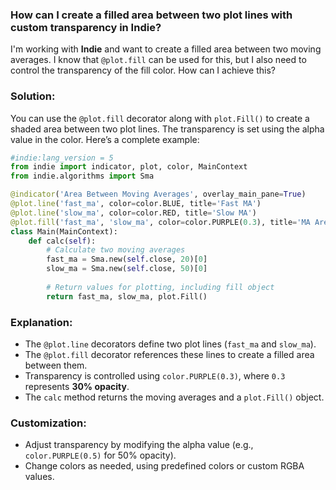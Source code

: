 ### How can I create a filled area between two plot lines with custom transparency in Indie?

I'm working with **Indie** and want to create a filled area between two moving averages. I know that `@plot.fill` can be used for this, but I also need to control the transparency of the fill color.
How can I achieve this?

### Solution:

You can use the `@plot.fill` decorator along with `plot.Fill()` to create a shaded area between two plot lines. The transparency is set using the alpha value in the color.
Here’s a complete example:

```python
#indie:lang_version = 5
from indie import indicator, plot, color, MainContext
from indie.algorithms import Sma

@indicator('Area Between Moving Averages', overlay_main_pane=True)
@plot.line('fast_ma', color=color.BLUE, title='Fast MA')
@plot.line('slow_ma', color=color.RED, title='Slow MA')
@plot.fill('fast_ma', 'slow_ma', color=color.PURPLE(0.3), title='MA Area')
class Main(MainContext):
    def calc(self):
        # Calculate two moving averages
        fast_ma = Sma.new(self.close, 20)[0]
        slow_ma = Sma.new(self.close, 50)[0]
        
        # Return values for plotting, including fill object
        return fast_ma, slow_ma, plot.Fill()
```

### Explanation:

* The `@plot.line` decorators define two plot lines (`fast_ma` and `slow_ma`).
* The `@plot.fill` decorator references these lines to create a filled area between them.
* Transparency is controlled using `color.PURPLE(0.3)`, where `0.3` represents **30% opacity**.
* The `calc` method returns the moving averages and a `plot.Fill()` object.

### Customization:

* Adjust transparency by modifying the alpha value (e.g., `color.PURPLE(0.5)` for 50% opacity).
* Change colors as needed, using predefined colors or custom RGBA values.
